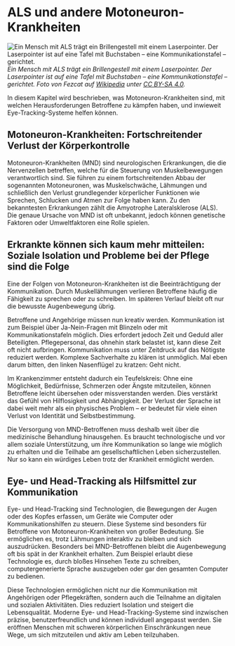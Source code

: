 # ALS und andere Motoneuron-Krankheiten

![](/als-patient-with-communication-board.jpg "Ein Mensch mit ALS trägt ein Brillengestell mit einem Laserpointer. Der Laserpointer ist auf eine Tafel mit Buchstaben – eine Kommunikationstafel – gerichtet.")
*Ein Mensch mit ALS trägt ein Brillengestell mit einem Laserpointer. Der Laserpointer ist auf eine Tafel mit Buchstaben – eine Kommunikationstafel – gerichtet. Foto von Fezcat auf [Wikipedia](https://commons.wikimedia.org/wiki/File:Using_a_head_mounted_laser_to_point_to_a_communication_board.jpg) unter [CC BY-SA 4.0](https://creativecommons.org/licenses/by-sa/4.0).*

In diesem Kapitel wird beschrieben, was Motoneuron-Krankheiten sind, mit welchen Herausforderungen Betroffene zu kämpfen haben, und inwieweit Eye-Tracking-Systeme helfen können.

## Motoneuron-Krankheiten: Fortschreitender Verlust der Körperkontrolle

Motoneuron-Krankheiten (MND) sind neurologischen Erkrankungen, die die Nervenzellen betreffen, welche für die Steuerung von Muskelbewegungen verantwortlich sind.
Sie führen zu einem fortschreitenden Abbau der sogenannten Motoneuronen, was Muskelschwäche, Lähmungen und schließlich den Verlust grundlegender körperlicher Funktionen wie Sprechen, Schlucken und Atmen zur Folge haben kann.
Zu den bekanntesten Erkrankungen zählt die Amyotrophe Lateralsklerose (ALS).
Die genaue Ursache von MND ist oft unbekannt, jedoch können genetische Faktoren oder Umweltfaktoren eine Rolle spielen.

## Erkrankte können sich kaum mehr mitteilen: Soziale Isolation und Probleme bei der Pflege sind die Folge

Eine der Folgen von Motoneuron-Krankheiten ist die Beeinträchtigung der Kommunikation.
Durch Muskellähmungen verlieren Betroffene häufig die Fähigkeit zu sprechen oder zu schreiben.
Im späteren Verlauf bleibt oft nur die bewusste Augenbewegung übrig.

Betroffene und Angehörige müssen nun kreativ werden.
Kommunikation ist zum Beispiel über Ja-Nein-Fragen mit Blinzeln oder mit Kommunikationstafeln möglich.
Dies erfordert jedoch Zeit und Geduld aller Beteiligten.
Pflegepersonal, das ohnehin stark belastet ist, kann diese Zeit oft nicht aufbringen.
Kommunikation muss unter Zeitdruck auf das Nötigste reduziert werden.
Komplexe Sachverhalte zu klären ist unmöglich.
Mal eben darum bitten, den linken Nasenflügel zu kratzen: Geht nicht.

Im Krankenzimmer entsteht dadurch ein Teufelskreis: Ohne eine Möglichkeit, Bedürfnisse, Schmerzen oder Ängste mitzuteilen, können Betroffene leicht übersehen oder missverstanden werden.
Dies verstärkt das Gefühl von Hilflosigkeit und Abhängigkeit.
Der Verlust der Sprache ist dabei weit mehr als ein physisches Problem – er bedeutet für viele einen Verlust von Identität und Selbstbestimmung.

Die Versorgung von MND-Betroffenen muss deshalb weit über die medizinische Behandlung hinausgehen.
Es braucht technologische und vor allem soziale Unterstützung, um ihre Kommunikation so lange wie möglich zu erhalten und die Teilhabe am gesellschaftlichen Leben sicherzustellen.
Nur so kann ein würdiges Leben trotz der Krankheit ermöglicht werden.

## Eye- und Head-Tracking als Hilfsmittel zur Kommunikation

Eye- und Head-Tracking sind Technologien, die Bewegungen der Augen oder des Kopfes erfassen, um Geräte wie Computer oder Kommunikationshilfen zu steuern.
Diese Systeme sind besonders für Betroffene von Motoneuron-Krankheiten von großer Bedeutung.
Sie ermöglichen es, trotz Lähmungen interaktiv zu bleiben und sich auszudrücken.
Besonders bei MND-Betroffenen bleibt die Augenbewegung oft bis spät in der Krankheit erhalten. 
Zum Beispiel erlaubt diese Technologie es, durch bloßes Hinsehen Texte zu schreiben, computergenerierte Sprache auszugeben oder gar den gesamten Computer zu bedienen.

Diese Technologien ermöglichen nicht nur die Kommunikation mit Angehörigen oder Pflegekräften, sondern auch die Teilnahme an digitalen und sozialen Aktivitäten.
Dies reduziert Isolation und steigert die Lebensqualität.
Moderne Eye- und Head-Tracking-Systeme sind inzwischen präzise, benutzerfreundlich und können individuell angepasst werden.
Sie eröffnen Menschen mit schweren körperlichen Einschränkungen neue Wege, um sich mitzuteilen und aktiv am Leben teilzuhaben.
